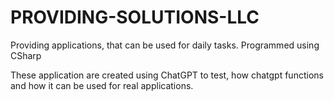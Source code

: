 # PROVIDING-SOLUTIONS-LLC
Providing applications, that can be used for daily tasks. Programmed using CSharp

These application are created using ChatGPT to test, how chatgpt functions and how it can be used for real applications.
